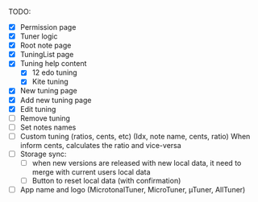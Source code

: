 TODO:

- [x] Permission page
- [x] Tuner logic
- [x] Root note page
- [x] TuningList page
- [x] Tuning help content
  - [x] 12 edo tuning
  - [x] Kite tuning
- [x] New tuning page
- [x] Add new tuning page
- [x] Edit tuning
- [ ] Remove tuning
- [ ] Set notes names
- [ ] Custom tuning (ratios, cents, etc) (Idx, note name, cents, ratio) When inform cents, calculates the ratio and vice-versa
- [ ] Storage sync:
  - [ ] when new versions are released with new local data, it need to merge with current users local data
  - [ ] Button to reset local data (with confirmation)
- [ ] App name and logo (MicrotonalTuner, MicroTuner, µTuner, AllTuner)

